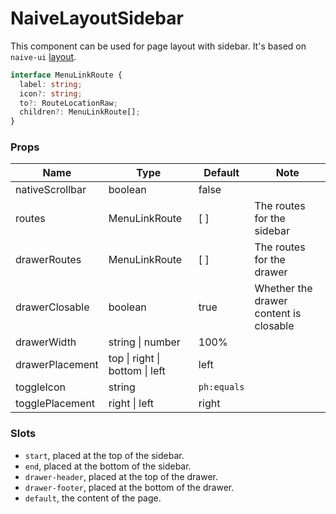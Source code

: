 # NaiveLayoutSidebar

This component can be used for page layout with sidebar. It's based on `naive-ui` [layout](https://www.naiveui.com/en-US/os-theme/components/layout).

```ts
interface MenuLinkRoute {
  label: string;
  icon?: string;
  to?: RouteLocationRaw;
  children?: MenuLinkRoute[];
}
```

### Props

| **Name**        | **Type**                       | **Default** | **Note**                               |
| --------------- | ------------------------------ | ----------- | -------------------------------------- |
| nativeScrollbar | boolean                        | false       |                                        |
| routes          | MenuLinkRoute                  | \[ ]        | The routes for the sidebar             |
| drawerRoutes    | MenuLinkRoute                  | \[ ]        | The routes for the drawer              |
| drawerClosable  | boolean                        | true        | Whether the drawer content is closable |
| drawerWidth     | string \| number               | 100%        |                                        |
| drawerPlacement | top \| right \| bottom \| left | left        |                                        |
| toggleIcon      | string                         | `ph:equals` |                                        |
| togglePlacement | right \| left                  | right       |                                        |

### Slots

- `start`, placed at the top of the sidebar.
- `end`, placed at the bottom of the sidebar.
- `drawer-header`, placed at the top of the drawer.
- `drawer-footer`, placed at the bottom of the drawer.
- `default`, the content of the page.

